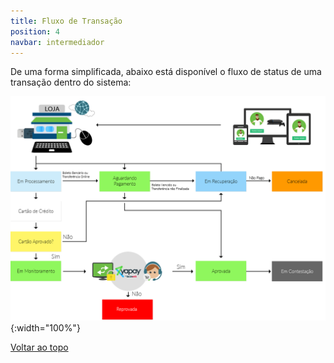 ```yaml
---
title: Fluxo de Transação
position: 4
navbar: intermediador
---
```



De uma forma simplificada, abaixo está disponível o fluxo de status de uma transação dentro do sistema:

![Fluxo de Transação Yapay](/images/intermediador/conteudo/status_transacao.png "Fluxo de Transação Yapay"){:width="100%"}



<div class="voltar-ao-topo"><a href="#"><i class="fa fa-arrow-up" aria-hidden="true"></i>Voltar ao topo</a></div>
